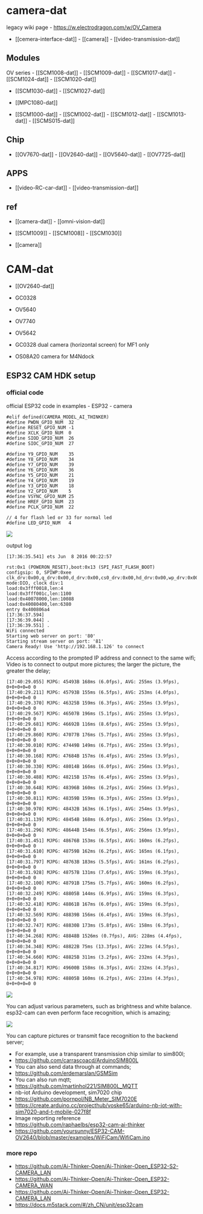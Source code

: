 

# camera-dat 

legacy wiki page - https://w.electrodragon.com/w/OV_Camera

- [[cemera-interface-dat]] - [[camera]] - [[video-transmission-dat]]


## Modules 

OV series - [[SCM1008-dat]] - [[SCM1009-dat]] - [[SCM1017-dat]] - [[SCM1024-dat]] - [[SCM1020-dat]]

- [[SCM1030-dat]] - [[SCM1027-dat]]

- [[MPC1080-dat]]

- [[SCM1000-dat]] - [[SCM1002-dat]] - [[SCM1012-dat]] - [[SCM1013-dat]] - [[SCMS015-dat]]




## Chip 

- [[OV7670-dat]] - [[OV2640-dat]] - [[OV5640-dat]] - [[OV7725-dat]]


## APPS

- [[video-RC-car-dat]] - [[video-transmission-dat]]

## ref 

- [[camera-dat]] - [[omni-vision-dat]]

- [[SCM1009]] - [[SCM1008]] - [[SCM1030]]

- [[camera]]

# CAM-dat

- [[OV2640-dat]]

- GC0328

- OV5640
- OV7740
- OV5642
- GC0328 dual camera (horizontal screen) for MF1 only
- OS08A20 camera for M4Ndock


## ESP32 CAM HDK setup 

### official code 

official ESP32 code in examples - ESP32 - camera 

    #elif defined(CAMERA_MODEL_AI_THINKER)
    #define PWDN_GPIO_NUM  32
    #define RESET_GPIO_NUM -1
    #define XCLK_GPIO_NUM  0
    #define SIOD_GPIO_NUM  26
    #define SIOC_GPIO_NUM  27

    #define Y9_GPIO_NUM    35
    #define Y8_GPIO_NUM    34
    #define Y7_GPIO_NUM    39
    #define Y6_GPIO_NUM    36
    #define Y5_GPIO_NUM    21
    #define Y4_GPIO_NUM    19
    #define Y3_GPIO_NUM    18
    #define Y2_GPIO_NUM    5
    #define VSYNC_GPIO_NUM 25
    #define HREF_GPIO_NUM  23
    #define PCLK_GPIO_NUM  22

    // 4 for flash led or 33 for normal led
    #define LED_GPIO_NUM   4

![](2024-12-28-16-17-42.png)


output log 

    [17:36:35.541] ets Jun  8 2016 00:22:57

    rst:0x1 (POWERON_RESET),boot:0x13 (SPI_FAST_FLASH_BOOT)
    configsip: 0, SPIWP:0xee
    clk_drv:0x00,q_drv:0x00,d_drv:0x00,cs0_drv:0x00,hd_drv:0x00,wp_drv:0x00
    mode:DIO, clock div:1
    load:0x3fff0018,len:4
    load:0x3fff001c,len:1100
    load:0x40078000,len:10088
    load:0x40080400,len:6380
    entry 0x400806a4
    [17:36:37.594] 
    [17:36:39.044] .
    [17:36:39.551] .
    WiFi connected
    Starting web server on port: '80'
    Starting stream server on port: '81'
    Camera Ready! Use 'http://192.168.1.126' to connect

Access according to the prompted IP address and connect to the same wifi;
Video is to connect to output more pictures; the larger the picture, the greater the delay;


    [17:40:29.055] MJPG: 45493B 168ms (6.0fps), AVG: 255ms (3.9fps), 0+0+0+0=0 0
    [17:40:29.211] MJPG: 45793B 155ms (6.5fps), AVG: 253ms (4.0fps), 0+0+0+0=0 0
    [17:40:29.370] MJPG: 46325B 159ms (6.3fps), AVG: 255ms (3.9fps), 0+0+0+0=0 0
    [17:40:29.567] MJPG: 46507B 196ms (5.1fps), AVG: 255ms (3.9fps), 0+0+0+0=0 0
    [17:40:29.681] MJPG: 46692B 116ms (8.6fps), AVG: 255ms (3.9fps), 0+0+0+0=0 0
    [17:40:29.860] MJPG: 47077B 176ms (5.7fps), AVG: 255ms (3.9fps), 0+0+0+0=0 0
    [17:40:30.010] MJPG: 47449B 149ms (6.7fps), AVG: 255ms (3.9fps), 0+0+0+0=0 0
    [17:40:30.168] MJPG: 47684B 157ms (6.4fps), AVG: 255ms (3.9fps), 0+0+0+0=0 0
    [17:40:30.330] MJPG: 48014B 166ms (6.0fps), AVG: 256ms (3.9fps), 0+0+0+0=0 0
    [17:40:30.488] MJPG: 48215B 157ms (6.4fps), AVG: 255ms (3.9fps), 0+0+0+0=0 0
    [17:40:30.648] MJPG: 48396B 160ms (6.2fps), AVG: 256ms (3.9fps), 0+0+0+0=0 0
    [17:40:30.811] MJPG: 48359B 159ms (6.3fps), AVG: 255ms (3.9fps), 0+0+0+0=0 0
    [17:40:30.970] MJPG: 48432B 163ms (6.1fps), AVG: 254ms (3.9fps), 0+0+0+0=0 0
    [17:40:31.139] MJPG: 48454B 168ms (6.0fps), AVG: 256ms (3.9fps), 0+0+0+0=0 0
    [17:40:31.296] MJPG: 48644B 154ms (6.5fps), AVG: 256ms (3.9fps), 0+0+0+0=0 0
    [17:40:31.451] MJPG: 48676B 153ms (6.5fps), AVG: 160ms (6.2fps), 0+0+0+0=0 0
    [17:40:31.610] MJPG: 48759B 162ms (6.2fps), AVG: 165ms (6.1fps), 0+0+0+0=0 0
    [17:40:31.797] MJPG: 48763B 183ms (5.5fps), AVG: 161ms (6.2fps), 0+0+0+0=0 0
    [17:40:31.928] MJPG: 48757B 131ms (7.6fps), AVG: 159ms (6.3fps), 0+0+0+0=0 0
    [17:40:32.100] MJPG: 48791B 175ms (5.7fps), AVG: 160ms (6.2fps), 0+0+0+0=0 0
    [17:40:32.249] MJPG: 48805B 144ms (6.9fps), AVG: 159ms (6.3fps), 0+0+0+0=0 0
    [17:40:32.418] MJPG: 48861B 167ms (6.0fps), AVG: 159ms (6.3fps), 0+0+0+0=0 0
    [17:40:32.569] MJPG: 48839B 156ms (6.4fps), AVG: 159ms (6.3fps), 0+0+0+0=0 0
    [17:40:32.747] MJPG: 48830B 173ms (5.8fps), AVG: 158ms (6.3fps), 0+0+0+0=0 0
    [17:40:34.268] MJPG: 48848B 1526ms (0.7fps), AVG: 228ms (4.4fps), 0+0+0+0=0 0
    [17:40:34.348] MJPG: 48822B 75ms (13.3fps), AVG: 223ms (4.5fps), 0+0+0+0=0 0
    [17:40:34.660] MJPG: 48825B 311ms (3.2fps), AVG: 232ms (4.3fps), 0+0+0+0=0 0
    [17:40:34.817] MJPG: 49600B 158ms (6.3fps), AVG: 232ms (4.3fps), 0+0+0+0=0 0
    [17:40:34.978] MJPG: 48805B 160ms (6.2fps), AVG: 231ms (4.3fps), 0+0+0+0=0 0


![](2024-12-28-16-19-35.png)

You can adjust various parameters, such as brightness and white balance.
esp32-cam can even perform face recognition, which is amazing;

![](2024-12-28-16-20-01.png)


You can capture pictures or transmit face recognition to the backend server;

- For example, use a transparent transmission chip similar to sim800l;
- https://github.com/carrascoacd/ArduinoSIM800L
- You can also send data through at commands;
- https://github.com/erdemarslan/GSMSim
- You can also run mqtt;
- https://github.com/martinhol221/SIM800L_MQTT
- nb-iot Arduino development, sim7020 chip
- https://github.com/pornpol/NB_Meter_SIM7020E
- https://create.arduino.cc/projecthub/voske65/arduino-nb-iot-with-sim7020-and-t-mobile-027f8f
- Image reporting reference
- https://github.com/raphaelbs/esp32-cam-ai-thinker
- https://github.com/yoursunny/ESP32-CAM-OV2640/blob/master/examples/WiFiCam/WifiCam.ino



### more repo

- https://github.com/Ai-Thinker-Open/Ai-Thinker-Open_ESP32-S2-CAMERA_LAN
- https://github.com/Ai-Thinker-Open/Ai-Thinker-Open_ESP32-CAMERA_WAN
- https://github.com/Ai-Thinker-Open/Ai-Thinker-Open_ESP32-CAMERA_LAN
- https://docs.m5stack.com/#/zh_CN/unit/esp32cam





